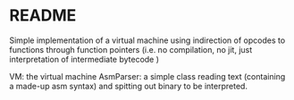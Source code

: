 # README #

Simple implementation of a virtual machine using indirection of opcodes to functions through function pointers (i.e. no compilation, no jit, just interpretation of intermediate bytecode )

VM: the virtual machine
AsmParser: a simple class reading text (containing a  made-up asm syntax) and spitting out binary to be interpreted.